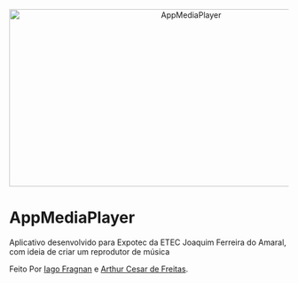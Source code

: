 <div align="center">
<img src="https://socialify.git.ci/iagof-dev/AppMediaPlayer/image?description=1&descriptionEditable=Aplicativo%20desenvolvido%20para%20Expotec%20da%20ETEC%20Joaquim%20Ferreira%20do%20Amaral%2C%20com%20ideia%20de%20criar%20um%20reprodutor%20de%20m%C3%BAsica&forks=1&issues=1&language=1&name=1&stargazers=1&theme=Auto" alt="AppMediaPlayer" width="640" height="320" />
</div>

# AppMediaPlayer
Aplicativo desenvolvido para Expotec da ETEC Joaquim Ferreira do Amaral, com ideia de criar um reprodutor de música

Feito Por <a href="https://github.com/iagof-dev/">Iago Fragnan</a> e <a href="https://github.com/Arthur6002/">Arthur Cesar de Freitas</a>.
